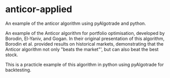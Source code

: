 # anticor-applied
An example of the anticor algorithm using pyAlgotrade and python.

An example of the Anticor algorithm for portfolio optimisation, developed by Borodin, El-Yaniv, and Gogan. 
In their original presentation of this algorithm, Borodin et al. provided results on historical markets, demonstrating that the Anticor algorithm not only "beats the market"', but can also beat the best stock.

This is a practicle example of this algorithm in python using pyAlgotrade for backtesting.
